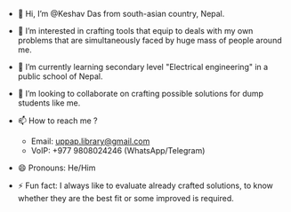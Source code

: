 - 👋 Hi, I’m @Keshav Das from south-asian country, Nepal.
- 👀 I’m interested in crafting tools that equip to deals with my own problems that are simultaneously faced by huge mass of people around me.
- 🌱 I’m currently learning secondary level "Electrical engineering" in a public school of Nepal.
- 💞️ I’m looking to collaborate on crafting possible solutions for dump students like me.
- 📫 How to reach me ?
    - Email: uppap.library@gmail.com
    - VoIP: +977 9808024246 (WhatsApp/Telegram)
  
- 😄 Pronouns: He/Him
- ⚡ Fun fact: I always like to evaluate already crafted solutions, to know whether they are the best fit or some improved is required.
    

<!---
keshav-library/keshav-library is a ✨ special ✨ repository because its `README.md` (this file) appears on your GitHub profile.
You can click the Preview link to take a look at your changes.
--->
